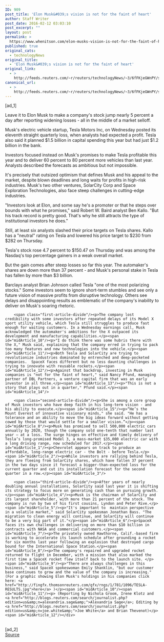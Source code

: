 ```yaml
---
ID: 909
post_title: 'Elon Musk&#039;s vision is not for the faint of heart'
author: Staff Writer
post_date: 2016-02-12 03:03:10
post_excerpt: ""
layout: post
permalink: >
  https://www.whenitson.com/elon-musks-vision-is-not-for-the-faint-of-heart/
published: true
original_cats:
  - technologyNews
original_title:
  - 'Elon Musk&#039;s vision is not for the faint of heart'
original_link:
  - >
    http://feeds.reuters.com/~r/reuters/technologyNews/~3/6fFKjeGWnPY/story01.htm
canonical_url:
  - >
    http://feeds.reuters.com/~r/reuters/technologyNews/~3/6fFKjeGWnPY/story01.htm
---
```

 [ad_1]
<br><div id="articleText">
<span id="midArticle_start"/>

<span id="midArticle_0"/><span class="focusParagraph" readability="3"><p><span class="articleLocatio&lt;/span&gt;n">Leave it to Elon Musk to make a company's stock jump nearly 5 percent a day after reporting widening losses - all in the middle of a market selloff.</span></p></span><span id="midArticle_1"/><p>Musk's electric vehicle startup, Tesla Motors Inc, on Wednesday posted its eleventh straight quarterly loss, when analysts had expected a profit. Tesla also said it planned $1.5 billion in capital spending this year but had just $1.2 billion in the bank.</p><span id="midArticle_2"/><p>Investors focused instead on Musk's promises to make Tesla profitable this year and to deliver 60 percent to 80 percent more vehicles than last year. Analysts described the forecasts as ambitious but not impossible.</p><span id="midArticle_3"/><p>It's precisely that outsized optimism that defines Musk and his appeal to the market, despite blown deadlines and long waits for profits in high-risk industries. Musk's two other ventures, SolarCity Corp and Space Exploration Technologies, also face steep challenges in cutting-edge industries. </p><span id="midArticle_4"/><p>"Investors look at Elon, and some say he's a promoter or that he steps over bounds with what he promises," said Robert W. Baird analyst Ben Kallo. "But his track record is pretty good. That's why he still attracts the type of institutional investors he does."</p><span id="midArticle_5"/><p>Still, at least six analysts slashed their price targets on Tesla shares. Kallo has a "neutral" rating on Tesla and lowered his price target to $230 from $282 on Thursday. </p><span id="midArticle_6"/><p>Tesla's stock rose 4.7 percent to $150.47 on Thursday and was among the Nasdaq's top percentage gainers in a weak overall market.</p><span id="midArticle_7"/><p>But the gain comes after steep losses so far this year. The automaker's shares are down more than 37 percent - and Musk's personal stake in Tesla has fallen by more than $3 billion.</p><span id="midArticle_8"/><p>Barclays analyst Brian Johnson called Tesla "one of the most polarizing stocks." Some investors seem to ignore short-term stumbles and see only a future vision of massive profits from disruptive technology. Others see delays and disappointing results as emblematic of the company's inability to deliver on Musk's soaring rhetoric.</p><span id="midArticle_9"/>
        
        <span class="first-article-divide"/><p>The company lost credibility with some investors after repeated delays of its Model X sport utility vehicle, which Tesla still struggles to produce fast enough for waiting customers. In a Wednesday earnings call, Musk acknowledged the automaker's ambitions for the X outpaced its development and manufacturing capabilities.</p><span id="midArticle_10"/><p>"I do think there was some hubris there with the X," Musk said, explaining that the company erred in trying to pack too many features and new technologies into the vehicle.</p><span id="midArticle_11"/><p>Both Tesla and SolarCity are trying to revolutionize industries dominated by entrenched and deep-pocketed companies.  SpaceX faces different but no less daunting challenges in trying to innovate with reusable rockets.</p><span id="midArticle_12"/><p>Against that backdrop, investing in Musk companies is "not for the faint of heart," said Nancy Pfund, managing partner of DBL Partners, a venture capital firm that was an early investor in all three.</p><span id="midArticle_13"/><p>"This is not a story that plays out in a quarter," Pfund said.</p><span id="midArticle_14"/>
        
        <span class="second-article-divide"/><p>She is among a core group of Musk investors who have deep faith in his long-term vision - and his ability to execute.</p><span id="midArticle_15"/><p>“He’s the Mount Everest of innovative visionary minds," she said. "He has a tolerance and an ability to move the big ideas forward without getting cowed by those that would settle for a smaller vision.”</p><span id="midArticle_0"/><p>Musk has promised to sell 500,000 electric cars annually by 2020, though the company sold one-tenth that number last year – at a loss. The surge hinges on effective and timely delivery of Tesla’s long-promised Model 3, a mass-market $35,000 electric car with a long driving range, now scheduled for 2017.</p><span id="midArticle_1"/><p>Chevrolet appears on track to produce an affordable, long-range electric car - the Bolt - before Tesla.</p><span id="midArticle_2"/><p>While investors are rallying behind Tesla, they are fleeing from SolarCity shares, which have fallen 37 percent in the two days since it forecast a bigger-than-expected loss for the current quarter and cut its installation forecast for the second quarter in a row.</p><span id="midArticle_3"/>
        
        <span class="third-article-divide"/><p>After years of nearly doubling annual installations, SolarCity said last year it is shifting its strategy to focus more on generating cash than on pursuing growth. </p><span id="midArticle_4"/><p>Musk is the chairman of SolarCity and its largest shareholder, with more than 21 percent of the stock. The company is run by two of his first cousins, Lyndon and Peter Rive.</p><span id="midArticle_5"/><p>"It's important to  maintain perspective in a volatile market," said SolarCity spokesman Jonathan Bass. "The migration to clean energy will continue, and SolarCity will continue to be a very big part of it."</p><span id="midArticle_6"/><p>SpaceX faces its own challenges in delivering on more than $10 billion in contracts with NASA and commercial customers.</p><span id="midArticle_7"/><p>The privately owned Hawthorne, Calif.-based firm is working to accelerate its launch schedule after grounding a rocket for six months last year following an explosion that destroyed cargo bound for the International Space Station.</p><span id="midArticle_8"/><p>The company's repaired and upgraded rocket returned to flight in December, with a mission that also marked the first time a SpaceX rocket flew itself back to the launch site. </p><span id="midArticle_9"/><p>"There are always challenges in this business," said SpaceX spokeswoman Emily Shanklin, "but our customer base continues to grow and the value of the company is increasing." (For a graphic showing Elon Musk's holdings in his companies click here: <a href="http://fingfx.thomsonreuters.com/gfx/rngs/1/781/1096/TESLA-RESULTS.jpg">here</a> )</p><span id="midArticle_10"/><span id="midArticle_11"/><p> (Reporting by Nichola Groom, Irene Klotz and <a href="http://blogs.reuters.com/search/journalist.php?edition=us&amp;n=alexandria.sage&amp;">Alexandria Sage</a>; Editing by <a href="http://blogs.reuters.com/search/journalist.php?edition=us&amp;n=joe.white&amp;">Joe White</a> and Brian Thevenot)</p><span id="midArticle_12"/></div>
<br>[ad_2]
<br><a href="http://feeds.reuters.com/~r/reuters/technologyNews/~3/6fFKjeGWnPY/story01.htm">Source </a>